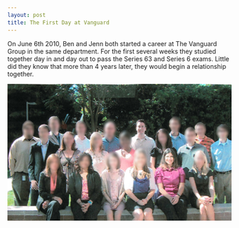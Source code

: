 ```yaml
---
layout: post
title: The First Day at Vanguard
---
```


On June 6th 2010, Ben and Jenn both started a career at The Vanguard Group in the same department. For the first several weeks they studied together day in and day out to pass the Series 63 and Series 6 exams. Little did they know that more than 4 years later, they would begin a relationship together.

![Our First Day at Work](/assets/img/first-day-at-work.jpg)
